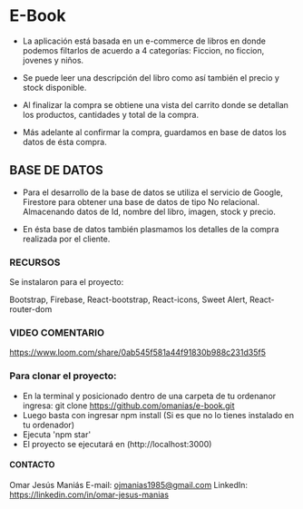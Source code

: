 # E-Book

- La aplicación está basada en un e-commerce de libros en donde podemos filtarlos de acuerdo a 4 categorías:
  Ficcion, no ficcion, jovenes y niños.

- Se puede leer una descripción del libro como así también el precio y stock disponible.

- Al finalizar la compra se obtiene una vista del carrito donde se detallan los productos, cantidades y total de la compra.

- Más adelante al confirmar la compra, guardamos en base de datos los datos de ésta compra.

## BASE DE DATOS

- Para el desarrollo de la base de datos se utiliza el servicio de Google, Firestore para obtener una base de datos de tipo No relacional. Almacenando datos de Id, nombre del libro, imagen, stock y precio.

- En ésta base de datos también plasmamos los detalles de la compra realizada por el cliente.

### RECURSOS

Se instalaron para el proyecto:

Bootstrap,
Firebase,
React-bootstrap,
React-icons,
Sweet Alert,
React-router-dom

### VIDEO COMENTARIO

https://www.loom.com/share/0ab545f581a44f91830b988c231d35f5

### Para clonar el proyecto:

- En la terminal y posicionado dentro de una carpeta de tu ordenanor ingresa:
  git clone https://github.com/omanias/e-book.git
- Luego basta con ingresar npm install (Si es que no lo tienes instalado en tu ordenador)
- Ejecuta 'npm star'
- El proyecto se ejecutará en (http://localhost:3000)

#### CONTACTO

Omar Jesús Maniás
E-mail: ojmanias1985@gmail.com
LinkedIn: https://linkedin.com/in/omar-jesus-manias
